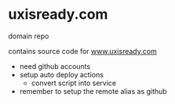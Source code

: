 uxisready.com
=============

domain repo

contains source code for www.uxisready.com

- need github accounts
- setup auto deploy actions
  - convert script into service
- remember to setup the remote alias as github


